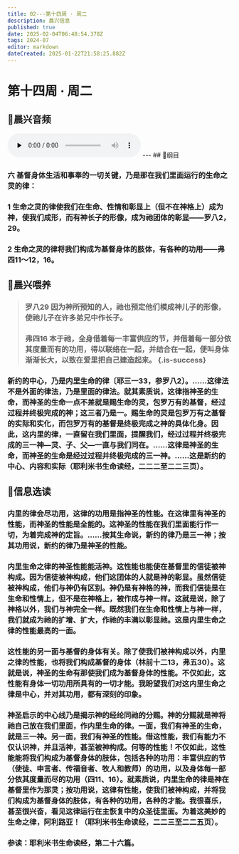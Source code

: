 ```yaml
---
title: 02---第十四周 · 周二
description: 晨兴信息
published: true
date: 2025-02-04T06:48:54.378Z
tags: 2024-07
editor: markdown
dateCreated: 2025-01-22T21:58:25.882Z
---
```


# 第十四周 · 周二
## 🎵晨兴音频
<audio id="audio" controls="" preload="none">
      <source id="mp3" src="/2024-07/week14/week14day2.mp3">
</audio>
---
## 📖纲目

### 六	基督身体生活和事奉的一切关键，乃是那在我们里面运行的生命之灵的律：

### 1	生命之灵的律使我们在生命、性情和彰显上（但不在神格上）成为神，使我们成形，而有神长子的形像，成为祂团体的彰显——罗八2，29。

### 2	生命之灵的律将我们构成为基督身体的肢体，有各种的功用——弗四11～12，16。

## 📖晨兴喂养

>### **罗八29**    **因为神所预知的人，祂也预定他们模成神儿子的形像，使祂儿子在许多弟兄中作长子。**
>
>### **弗四16**    **本于祂，全身借着每一丰富供应的节，并借着每一部分依其度量而有的功用，得以联络在一起，并结合在一起，便叫身体渐渐长大，以致在爱里把自己建造起来。** {.is-success}

### 新约的中心，乃是内里生命的律〔耶三一33，参罗八2〕。……这律法不是外面的律法，乃是里面的律法。就其素质说，这律指神圣的生命，而神圣的生命一点不差就是赐生命的灵，包罗万有的基督，经过过程并终极完成的神；这三者乃是一。赐生命的灵是包罗万有之基督的实际和实化，而包罗万有的基督是终极完成之神的具体化身。因此，这内里的律，一直留在我们里面，提醒我们，经过过程并终极完成的三一神—灵、子、父—一直与我们同在。……这律是神圣的生命，而神圣的生命是经过过程并终极完成的三一神。……这是新约的中心、内容和实际（耶利米书生命读经，二二二至二二三页）。

## 📖信息选读

### 内里的律会尽功用，这律的功用是指神圣的性能。在这律里有神圣的性能，而神圣的性能是全能的。这神圣的性能在我们里面能行作一切，为着完成神的定旨。……按其生命说，新约的律乃是三一神；按其功用说，新约的律乃是神圣的性能。

### 内里生命之律的神圣性能能活神。这性能也能使在基督里的信徒被神构成。因为信徒被神构成，他们这团体的人就是神的彰显。虽然信徒被神构成，他们与神仍有区别。神仍是有神格的神，而我们信徒是在生命和性情上，但不是在神格上，被作成与神一样。这就是说，除了神格以外，我们与神完全一样。既然我们在生命和性情上与神一样，我们就成为祂的扩增、扩大，作祂的丰满以彰显祂。这是内里生命之律的性能最高的一面。

### 这性能的另一面与基督的身体有关。除了使我们被神构成以外，内里之律的性能，也将我们构成基督的身体（林前十二13，弗五30）。这就是说，神圣的生命有那使我们成为基督身体的性能。不仅如此，这性能有身体一切功用所具有的一切才能。我盼望我们对这内里生命之律是中心，并对其功用，都有深刻的印象。

### 神圣启示的中心线乃是揭示神的经纶同祂的分赐。神的分赐就是神将祂自己放在我们里面，作内里生命的律。一面，我们有神圣的生命，就是三一神。另一面，我们有神圣的性能。借这性能，我们有能力不仅认识神，并且活神，甚至被神构成。何等的性能！不仅如此，这性能能将我们构成为基督身体的肢体，包括各种的功用：丰富供应的节（使徒、申言者、传福音者、牧人和教师）的功用，以及身体每一部分依其度量而尽的功用（四11、16）。就素质说，内里生命的律是神在基督里作为那灵；按功用说，这律有性能，使我们被神构成，并将我们构成为基督身体的肢体，有各种的功用，各种的才能。我很喜乐，甚至很兴奋，看见这律运行在主恢复中的众圣徒里面。为着这美妙的生命之律，阿利路亚！（耶利米书生命读经，二二三至二二五页）。

### 参读：耶利米书生命读经，第二十六篇。
<!-- Google tag (gtag.js) -->
<script async src="https://www.googletagmanager.com/gtag/js?id=G-1P8709Z16T"></script>
<script>
  window.dataLayer = window.dataLayer || [];
  function gtag(){dataLayer.push(arguments);}
  gtag('js', new Date());

  gtag('config', 'G-1P8709Z16T');
</script>

